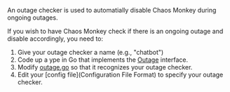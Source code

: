 An outage checker is used to automatially disable Chaos Monkey during ongoing outages.

If you wish to have Chaos Monkey check if there is an ongoing outage and disable
accordingly, you need to:

1. Give your outage checker a name (e.g., "chatbot")
1. Code up a ype in Go that implements the [Outage](https://godoc.org/github.com/netflix/chaosmonkey/#Outage) interface.
1. Modify [outage.go](https://github.com/Netflix/chaosmonkey/blob/master/outage/outage.go) so that it recognizes your outage checker.
1. Edit your [config file](Configuration File Format) to specify your outage checker.
